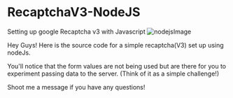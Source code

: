 # RecaptchaV3-NodeJS
Setting up google Recaptcha v3 with Javascript 
![nodejsImage](https://miro.medium.com/max/3840/1*tRp3G6ffXDMDVOvMebzYgg.jpeg)

Hey Guys!
Here is the source code for a simple recaptcha(V3) set up using nodeJs.

You'll notice that the form values are not being used but are there for you to experiment passing data to the server.
(Think of it as a simple challenge!) 

Shoot me a message if you have any questions!
